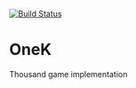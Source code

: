 [![Build Status](https://travis-ci.com/Liczi/OneK.svg?branch=master)](https://travis-ci.com/Liczi/OneK)

# OneK
Thousand game implementation

